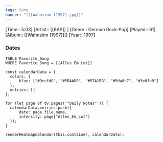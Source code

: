 ```yaml
---
tags: Song  
banner: "![[Wahnsinn (1997).jpg]]"
---
```

[Time:: 5:03]
[Artist:: [[BAP]] ]
[Genre:: German Rock-Pop]
[Played:: 61]
[Album:: [[Wahnsinn (1997)]]]
[Year:: 1997]
### Dates
````dataview
TABLE Favorite_Song
WHERE Favorite_Song = [[Alles Em Lot]]
````

  ```dataviewjs
const calendarData = { 
	colors: { 
		blue: ["#9ccfd8", "#5BAAB8", "#57A1BB", "#5da8c7", "#3e8fb0"] 
	}, 
	entries: [] 
}; 

for (let page of dv.pages('"Daily Notes"')) { 
	calendarData.entries.push({ 
		date: page.file.name, 
		intensity: page["Alles_Em_Lot"]
	}); 
} 

renderHeatmapCalendar(this.container, calendarData);
```
